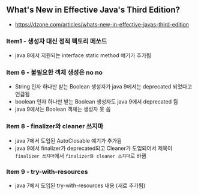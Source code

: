 ## What's New in Effective Java's Third Edition?
* https://dzone.com/articles/whats-new-in-effective-javas-third-edition

### Item1 - 생성자 대신 정적 팩토리 메쏘드
* java 8에서 지원되는 interface static method 얘기가 추가됨

### Item 6 - 불필요한 객체 생성은 no no
* String 인자 하나만 받는 Boolean 생성자가 java 9에서는 deprecated 되었다고 언급됨
* boolean 인자 하나만 받는 Boolean 생성자도 java 9에서 deprecated 됨
* java 9에서는 Boolean 객체는 생성자 못 씀

### Item 8 - finalizer와 cleaner 쓰지마
* java 7에서 도입된 AutoClosable 얘기가 추가됨
* java 9에서 finalizer가 deprecated되고 Cleaner가 도입되어서
  제목이 `finalizer 쓰지마`에서 `finalizer와 cleaner 쓰지마`로 바뀜

### Item 9 - try-with-resources
* java 7에서 도입된 try-with-resources 내용 (새로 추가됨)
